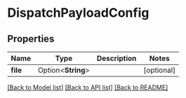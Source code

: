 # DispatchPayloadConfig

## Properties

Name | Type | Description | Notes
------------ | ------------- | ------------- | -------------
**file** | Option<**String**> |  | [optional]

[[Back to Model list]](../README.md#documentation-for-models) [[Back to API list]](../README.md#documentation-for-api-endpoints) [[Back to README]](../README.md)


